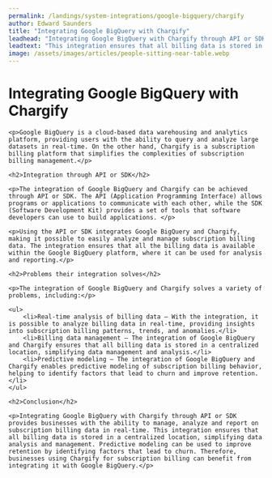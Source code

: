 ```yaml
---
permalink: /landings/system-integrations/google-bigquery/chargify
author: Edward Saunders
title: "Integrating Google BigQuery with Chargify"
leadhead: "Integrating Google BigQuery with Chargify through API or SDK provides businesses with the ability to manage, analyze and report on subscription billing data in real-time"
leadtext: "This integration ensures that all billing data is stored in a centralized location, simplifying data analysis and management. Predictive modeling can be used to improve retention by identifying factors that lead to churn. Therefore, businesses using Chargify for subscription billing can benefit from integrating it with Google BigQuery."
image: /assets/images/articles/people-sitting-near-table.webp
---
```

<div class="arttext">	<h1>Integrating Google BigQuery with Chargify</h1>

	<p>Google BigQuery is a cloud-based data warehousing and analytics platform, providing users with the ability to query and analyze large datasets in real-time. On the other hand, Chargify is a subscription billing platform that simplifies the complexities of subscription billing management.</p>

	<h2>Integration through API or SDK</h2>

	<p>The integration of Google BigQuery and Chargify can be achieved through API or SDK. The API (Application Programming Interface) allows programs or applications to communicate with each other, while the SDK (Software Development Kit) provides a set of tools that software developers can use to build applications. </p>

	<p>Using the API or SDK integrates Google BigQuery and Chargify, making it possible to easily analyze and manage subscription billing data. The integration ensures that all the billing data is available within the Google BigQuery platform, where it can be used for analysis and reporting.</p>

	<h2>Problems their integration solves</h2>

	<p>The integration of Google BigQuery and Chargify solves a variety of problems, including:</p>

	<ul>
		<li>Real-time analysis of billing data – With the integration, it is possible to analyze billing data in real-time, providing insights into subscription billing patterns, trends, and anomalies.</li>
		<li>Billing data management – The integration of Google BigQuery and Chargify ensures that all billing data is stored in a centralized location, simplifying data management and analysis.</li>
		<li>Predictive modeling – The integration of Google BigQuery and Chargify enables predictive modeling of subscription billing behavior, helping to identify factors that lead to churn and improve retention.</li>
	</ul>

	<h2>Conclusion</h2>

	<p>Integrating Google BigQuery with Chargify through API or SDK provides businesses with the ability to manage, analyze and report on subscription billing data in real-time. This integration ensures that all billing data is stored in a centralized location, simplifying data analysis and management. Predictive modeling can be used to improve retention by identifying factors that lead to churn. Therefore, businesses using Chargify for subscription billing can benefit from integrating it with Google BigQuery.</p>

</div>